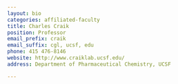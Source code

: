 ```yaml
---
layout: bio
categories: affiliated-faculty
title: Charles Craik
position: Professor
email_prefix: craik
email_suffix: cgl, ucsf, edu 
phone: 415 476-8146
website: http://www.craiklab.ucsf.edu/
address: Department of Pharmaceutical Chemistry, UCSF

---
```


